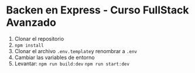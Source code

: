 # Backen en Express - Curso FullStack Avanzado

1. Clonar el repositorio
2. `npm install`
3. Clonar el archivo `.env.template`y renombrar a `.env`
4. Cambiar las variables de entorno
5. Levantar:
   `npm run build:dev`
   `npm run start:dev`
